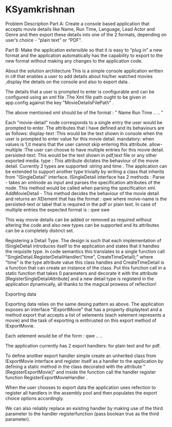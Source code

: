 # KSyamkrishnan

Problem Description
Part A: 
Create a console based application that accepts movie details like Name, Run Time, Language, Lead Actor and Genre and then export these details into one of the 2 formats, depending on user’s choice - “plain text” or “PDF”.

Part B: 
Make the application extensible so that it is easy to “plug in” a new format and the application automatically has the capability to export to the new format without making any changes to the application code.

About the solution architecture
This is a simple console application written in c# that enables a user to add details about his/her watched movies ,display the details on the console and also to export data .

The details that a user is prompted to enter is configurable and can be configured using an xml file .The Xml file path ought to be given in app.config against the key "MovieDetailsFilePath" .

The above mentioned xml should be of the format :
"<movie-details>
  <movie-detail type="string" display-text="Enter name of movie" mandatory="1" allow-multiple="0" persisted-text="Movie name">Name</movie-detail>
  <movie-detail type="time">Run Time</movie-detail>
  ..
  ..
</movie-details>"

Each "movie-detail" node corresponds to a single entry the user would be prompted to enter. The attributes that I have defined and its behaviours are as follows:
display-text :This would be the text shown in console when the user is prompted to enter value for this movie detail.
mandatory: when values is 1,it means that the user cannot skip entering this attribute.
allow-multiple :The user can choose to have multiple entries for this movie detail.
persisted-text: This would be the text shown in pdf,text file or any other exported media.
type : This attribute dictates the behaviour of the movie detail. Currently 2 types are supported :string and time .
The application can be extended to support another type trivially by writing a class that inherits from "ISingleDetail" interface.
ISingleDetail interface has 2 methods :
Parse - takes an xmlnode as input and parses the specification attributes of the node. This method would be called when parsing the specification xml.
AddMovieDetail - This method decides the behaviour of the movie detail and returns an XElement that has the format :
<movie-name>qwe</movie-name>
where moive-name is the persisted-text or label that is required in the pdf or plain text.
In case of multiple entries  the expected format is :
<lead-actor multiple="1">
    <value>qwe</value>
    <value>swe</value>
 </lead-actor>
 
 This way movie details can be added or removed as required without altering the code and also new types can be supported and its attributes can be a completely distinct set.
 
 Registering a Detail Type.
 The design is such that each implementation of ISingleDetail introduces itself to the application and states that it handles the requisite type.
 In code semantics this translates to a single function call "SingleDetail.RegisterDetailHandler("time", CreateTimeDetail);"
 where "time" is the type attribute value this class handles and CreateTimeDetail is a function that can create an instance of the class.
 Put this function call in a static function that takes 0 parameters and decorate it with the attribute [RegisterSingleDetailAttribute] and a new detail type is registerd in the application dynamically, all thanks to the magical prowess of reflection!
 
 Exporting data
 
 Exporting data relies on the same desing pattern as above. The application exposes an interface "IExportMovie" that has a property displaytext and a method export that accepts a list of xelements (each xelement represents a movie) and the task of exporting is enthrusted on this export method of IExportMovie.
 
 Each xelement would be of the form :
 <movie>
  <movie-name>qwe</movie-name>
..
..
</movie>

The application currently has 2 export handlers: for plain text and for pdf.

To define another export handler simple create an unherited class from IExportMovie interface and register itself as a handler to the application by defining a static method in the class decorated with the attribute "[RegisterExportMovie]"  and inside the function call the handler register function  RegisterExportMovieHandler .

When the user chooses to export data the application uses refection to register all handlers in the assembly pool and then populates the export choice options accordingly.

We can also reliably replace an existing handler  by making use of the third parameter to the handler registerfunction (pass boolean true as the third parameter).



 
 
 
 
 
 



